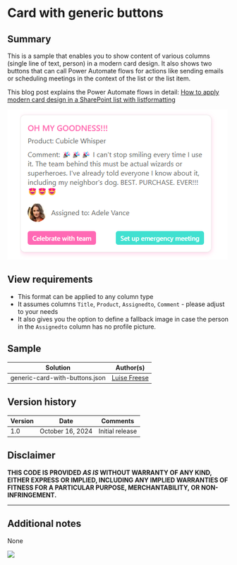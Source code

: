 # Card with generic buttons

## Summary

This is a sample that enables you to show content of various columns (single line of text, person) in a modern card design. It also shows two buttons that can call Power Automate flows for actions like sending emails or scheduling meetings in the context of the list or the list item.

This blog post explains the Power Automate flows in detail: [How to apply modern card design in a SharePoint list with listformatting](https://www.m365princess.com/blogs/sp-card/)

![screenshot of the sample](./assets/screenshot.png)

## View requirements

- This format can be applied to any column type
- It assumes columns `Title`, `Product`, `Assignedto`, `Comment` - please adjust to your needs
- It also gives you the option to define a fallback image in case the person in the `Assignedto` column has no profile picture.


## Sample

Solution|Author(s)
--------|---------
generic-card-with-buttons.json | [Luise Freese](https://github.com/luisefreeset)

## Version history

Version|Date|Comments
-------|----|--------
1.0|October 16, 2024|Initial release

## Disclaimer

**THIS CODE IS PROVIDED *AS IS* WITHOUT WARRANTY OF ANY KIND, EITHER EXPRESS OR IMPLIED, INCLUDING ANY IMPLIED WARRANTIES OF FITNESS FOR A PARTICULAR PURPOSE, MERCHANTABILITY, OR NON-INFRINGEMENT.**

---

## Additional notes

None

<img src="https://pnptelemetry.azurewebsites.net/list-formatting/column-samples/generic-centered-content" />
